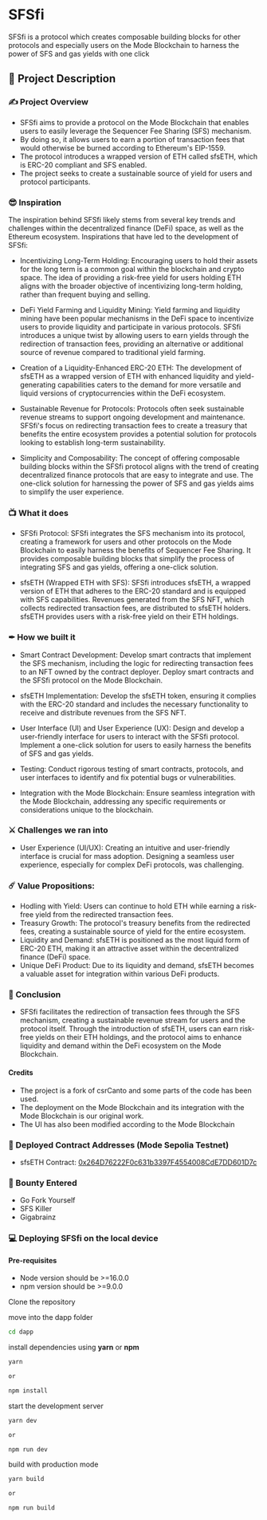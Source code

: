 # SFSfi

SFSfi is a protocol which creates composable building blocks for other protocols and especially users on the Mode Blockchain to harness the power of SFS and gas yields with one click

## 📝 Project Description

### ✍ Project Overview
- SFSfi aims to provide a protocol on the Mode Blockchain that enables users to easily leverage the Sequencer Fee Sharing (SFS) mechanism.
- By doing so, it allows users to earn a portion of transaction fees that would otherwise be burned according to Ethereum's EIP-1559.
- The protocol introduces a wrapped version of ETH called sfsETH, which is ERC-20 compliant and SFS enabled.
- The project seeks to create a sustainable source of yield for users and protocol participants.

### 😎 Inspiration
The inspiration behind SFSfi likely stems from several key trends and challenges within the decentralized finance (DeFi) space, as well as the Ethereum ecosystem. Inspirations that have led to the development of SFSfi:

- Incentivizing Long-Term Holding: Encouraging users to hold their assets for the long term is a common goal within the blockchain and crypto space. The idea of providing a risk-free yield for users holding ETH aligns with the broader objective of incentivizing long-term holding, rather than frequent buying and selling.

- DeFi Yield Farming and Liquidity Mining: Yield farming and liquidity mining have been popular mechanisms in the DeFi space to incentivize users to provide liquidity and participate in various protocols. SFSfi introduces a unique twist by allowing users to earn yields through the redirection of transaction fees, providing an alternative or additional source of revenue compared to traditional yield farming.

- Creation of a Liquidity-Enhanced ERC-20 ETH: The development of sfsETH as a wrapped version of ETH with enhanced liquidity and yield-generating capabilities caters to the demand for more versatile and liquid versions of cryptocurrencies within the DeFi ecosystem.

- Sustainable Revenue for Protocols: Protocols often seek sustainable revenue streams to support ongoing development and maintenance. SFSfi's focus on redirecting transaction fees to create a treasury that benefits the entire ecosystem provides a potential solution for protocols looking to establish long-term sustainability.

- Simplicity and Composability: The concept of offering composable building blocks within the SFSfi protocol aligns with the trend of creating decentralized finance protocols that are easy to integrate and use. The one-click solution for harnessing the power of SFS and gas yields aims to simplify the user experience.

### 📺 What it does
- SFSfi Protocol: SFSfi integrates the SFS mechanism into its protocol, creating a framework for users and other protocols on the Mode Blockchain to easily harness the benefits of Sequencer Fee Sharing. It provides composable building blocks that simplify the process of integrating SFS and gas yields, offering a one-click solution.

- sfsETH (Wrapped ETH with SFS): SFSfi introduces sfsETH, a wrapped version of ETH that adheres to the ERC-20 standard and is equipped with SFS capabilities. Revenues generated from the SFS NFT, which collects redirected transaction fees, are distributed to sfsETH holders. sfsETH provides users with a risk-free yield on their ETH holdings.

### ✒ How we built it
- Smart Contract Development: Develop smart contracts that implement the SFS mechanism, including the logic for redirecting transaction fees to an NFT owned by the contract deployer. Deploy smart contracts and the SFSfi protocol on the Mode Blockchain.

- sfsETH Implementation: Develop the sfsETH token, ensuring it complies with the ERC-20 standard and includes the necessary functionality to receive and distribute revenues from the SFS NFT.

- User Interface (UI) and User Experience (UX): Design and develop a user-friendly interface for users to interact with the SFSfi protocol. Implement a one-click solution for users to easily harness the benefits of SFS and gas yields.

- Testing: Conduct rigorous testing of smart contracts, protocols, and user interfaces to identify and fix potential bugs or vulnerabilities.

- Integration with the Mode Blockchain: Ensure seamless integration with the Mode Blockchain, addressing any specific requirements or considerations unique to the blockchain.

### ⚔ Challenges we ran into
- User Experience (UI/UX): Creating an intuitive and user-friendly interface is crucial for mass adoption. Designing a seamless user experience, especially for complex DeFi protocols, was challenging.

### ☄️ Value Propositions:
- Hodling with Yield: Users can continue to hold ETH while earning a risk-free yield from the redirected transaction fees.
- Treasury Growth: The protocol's treasury benefits from the redirected fees, creating a sustainable source of yield for the entire ecosystem.
- Liquidity and Demand: sfsETH is positioned as the most liquid form of ERC-20 ETH, making it an attractive asset within the decentralized finance (DeFi) space.
- Unique DeFi Product: Due to its liquidity and demand, sfsETH becomes a valuable asset for integration within various DeFi products.

### 🌟 Conclusion
- SFSfi facilitates the redirection of transaction fees through the SFS mechanism, creating a sustainable revenue stream for users and the protocol itself. Through the introduction of sfsETH, users can earn risk-free yields on their ETH holdings, and the protocol aims to enhance liquidity and demand within the DeFi ecosystem on the Mode Blockchain.

#### Credits
- The project is a fork of csrCanto and some parts of the code has been used.
- The deployment on the Mode Blockchain and its integration with the Mode Blockchain is our original work.
- The UI has also been modified according to the Mode Blockchain

### 💪 Deployed Contract Addresses (Mode Sepolia Testnet)
- sfsETH Contract: [0x264D76222F0c631b3397F4554008CdE7DD601D7c](https://sepolia.explorer.mode.network/address/0x264D76222F0c631b3397F4554008CdE7DD601D7c)

### 💪 Bounty Entered
- Go Fork Yourself
- SFS Killer
- Gigabrainz

### 💻 Deploying SFSfi on the local device

#### Pre-requisites

- Node version should be >=16.0.0
- npm version should be >=9.0.0

Clone the repository

move into the dapp folder

```sh
cd dapp
```

install dependencies using **yarn** or **npm**

```sh
yarn

or

npm install
```

start the development server
```sh
yarn dev

or

npm run dev
```

build with production mode
```sh
yarn build

or

npm run build
```
